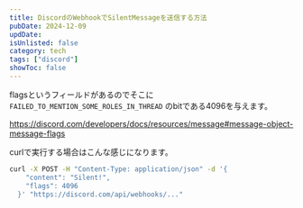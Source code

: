 ```yaml
---
title: DiscordのWebhookでSilentMessageを送信する方法
pubDate: 2024-12-09
updDate:
isUnlisted: false
category: tech
tags: ["discord"]
showToc: false
---
```


flagsというフィールドがあるのでそこに `FAILED_TO_MENTION_SOME_ROLES_IN_THREAD` のbitである4096を与えます。  

https://discord.com/developers/docs/resources/message#message-object-message-flags

curlで実行する場合はこんな感じになります。  

```sh
curl -X POST -H "Content-Type: application/json" -d '{
    "content": "Silent!",
    "flags": 4096
  }' "https://discord.com/api/webhooks/..."
```
